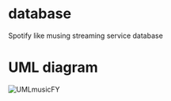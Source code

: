 # database
Spotify like musing streaming service database

# UML diagram
![UMLmusicFY](https://github.com/user-attachments/assets/0403de9e-a6cf-42c3-83d4-223cf718bf3e)

